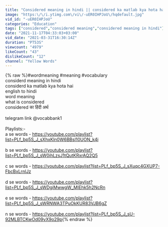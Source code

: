 ```yaml
---
title: "Considered meaning in hindi || considered ka matlab kya hota hai || word meaning english to hindi"
image: "https:\/\/i.ytimg.com\/vi\/-uER0IHPJoU\/hqdefault.jpg"
vid_id: "-uER0IHPJoU"
categories: "Education"
tags: ["considered","considered meaning","considered meaning in hindi"]
date: "2021-11-17T04:33:03+03:00"
vid_date: "2021-03-31T16:30:14Z"
duration: "PT53S"
viewcount: "4979"
likeCount: "43"
dislikeCount: "12"
channel: "Yellow Words"
---
```

{% raw %}#wordmeaning #meaning #vocabulary<br />considerd meaning in hindi<br />considerd ka matlab kya hota hai<br />english to hindi<br />word meaning<br />what is considered<br />considered का हिंदी अर्थ<br /><br />telegram link @vocabbank1<br /><br />Playlists:-<br />a se words - <a rel="nofollow" target="blank" href="https://youtube.com/playlist?list=PLf_bp5S_J_sXhxKln0W6BBsl10UON_k4i">https://youtube.com/playlist?list=PLf_bp5S_J_sXhxKln0W6BBsl10UON_k4i</a><br /><br />b se words - <a rel="nofollow" target="blank" href="https://youtube.com/playlist?list=PLf_bp5S_J_sW0ihLzsJ1tQutKRxrAQ2Q5">https://youtube.com/playlist?list=PLf_bp5S_J_sW0ihLzsJ1tQutKRxrAQ2Q5</a><br /><br />c se words - <a rel="nofollow" target="blank" href="https://youtube.com/playlist?list=PLf_bp5S_J_sXuqc4GXUP7-FbcBxLrnlJz">https://youtube.com/playlist?list=PLf_bp5S_J_sXuqc4GXUP7-FbcBxLrnlJz</a><br /><br />d se words - <a rel="nofollow" target="blank" href="https://youtube.com/playlist?list=PLf_bp5S_J_sWDgiMwwgW_MIEhk5h2NcRn">https://youtube.com/playlist?list=PLf_bp5S_J_sWDgiMwwgW_MIEhk5h2NcRn</a><br /><br />e se words - <a rel="nofollow" target="blank" href="https://youtube.com/playlist?list=PLf_bp5S_J_sWRNWA3TPuOkKUR83VJB6gZ">https://youtube.com/playlist?list=PLf_bp5S_J_sWRNWA3TPuOkKUR83VJB6gZ</a><br /><br />n se words - <a rel="nofollow" target="blank" href="https://youtube.com/playlist?list=PLf_bp5S_J_sU-92MLBTCKwOd09vX9o29p">https://youtube.com/playlist?list=PLf_bp5S_J_sU-92MLBTCKwOd09vX9o29p</a>{% endraw %}
